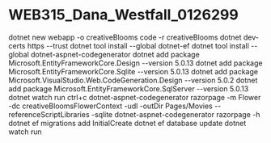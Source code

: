 # WEB315_Dana_Westfall_0126299
dotnet new webapp -o creativeBlooms 
code -r creativeBlooms 
dotnet dev-certs https --trust 
dotnet tool install --global dotnet-ef 
dotnet tool install --global dotnet-aspnet-codegenerator 
dotnet add package Microsoft.EntityFrameworkCore.Design --version 5.0.13 
dotnet add package Microsoft.EntityFrameworkCore.Sqlite --version 5.0.13 
dotnet add package Microsoft.VisualStudio.Web.CodeGeneration.Design --version 5.0.2 
dotnet add package Microsoft.EntityFrameworkCore.SqlServer --version 5.0.13 
dotnet watch run ctrl+c dotnet-aspnet-codegenerator razorpage -m Flower -dc creativeBloomsFlowerContext -udl -outDir Pages/Movies --referenceScriptLibraries -sqlite 
dotnet-aspnet-codegenerator razorpage -h 
dotnet ef migrations add InitialCreate 
dotnet ef database update 
dotnet watch run

 
